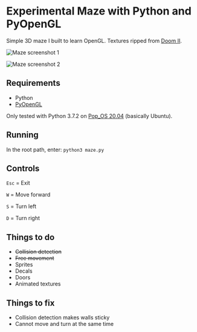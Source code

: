 # Experimental Maze with Python and PyOpenGL

Simple 3D maze I built to learn OpenGL. Textures ripped from [Doom II](https://en.wikipedia.org/wiki/Doom_II).

![Maze screenshot 1](http://ruscoe.org/assets/images/misc/github/pyopengl-maze-01.png)

![Maze screenshot 2](http://ruscoe.org/assets/images/misc/github/pyopengl-maze-02.png)

## Requirements

* Python
* [PyOpenGL](http://pyopengl.sourceforge.net/)

Only tested with Python 3.7.2 on [Pop_OS 20.04](https://pop.system76.com/) (basically Ubuntu).

## Running

In the root path, enter: `python3 maze.py`

## Controls

`Esc` = Exit

`W` = Move forward

`S` = Turn left

`D` = Turn right

## Things to do

* ~~Collision detection~~
* ~~Free movement~~
* Sprites
* Decals
* Doors
* Animated textures

## Things to fix

* Collision detection makes walls sticky
* Cannot move and turn at the same time
